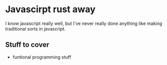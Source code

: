 # Javascirpt rust away
I know javascript really well, but I've never really done anything like making traditional sorts in javascript.



## Stuff to cover

* funtional programming stuff
